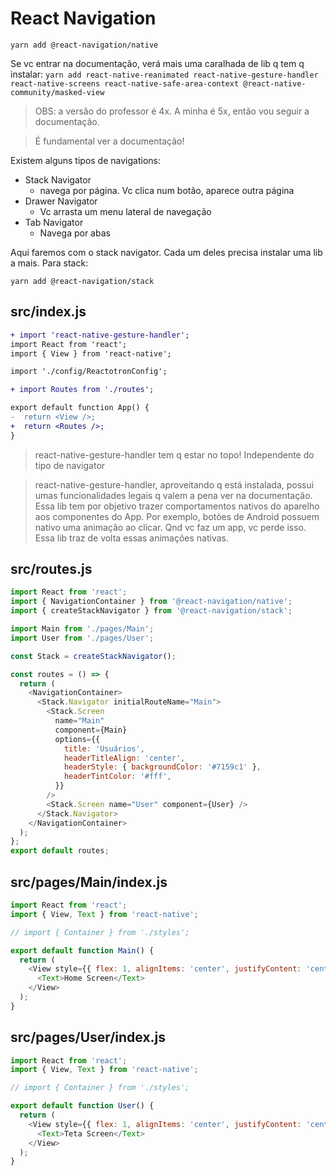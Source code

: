 # React Navigation

`yarn add @react-navigation/native`

Se vc entrar na documentação, verá mais uma caralhada de lib q tem q instalar:
`yarn add react-native-reanimated react-native-gesture-handler react-native-screens react-native-safe-area-context @react-native-community/masked-view`

> OBS: a versão do professor é 4x. A minha é 5x, então vou seguir a documentação.

> É fundamental ver a documentação!

Existem alguns tipos de navigations:

- Stack Navigator
  - navega por página. Vc clica num botão, aparece outra página
- Drawer Navigator
  - Vc arrasta um menu lateral de navegação
- Tab Navigator
  - Navega por abas

Aqui faremos com o stack navigator. Cada um deles precisa instalar uma lib a
mais. Para stack:

`yarn add @react-navigation/stack`

## src/index.js

```diff
+ import 'react-native-gesture-handler';
import React from 'react';
import { View } from 'react-native';

import './config/ReactotronConfig';

+ import Routes from './routes';

export default function App() {
-  return <View />;
+  return <Routes />;
}
```

> react-native-gesture-handler tem q estar no topo! Independente do tipo de
> navigator

> react-native-gesture-handler, aproveitando q está instalada, possui umas
> funcionalidades legais q valem a pena ver na documentação. Essa lib tem por
> objetivo trazer comportamentos nativos do aparelho aos componentes do App. Por
> exemplo, botões de Android possuem nativo uma animação ao clicar. Qnd vc faz
> um app, vc perde isso. Essa lib traz de volta essas animações nativas.

## src/routes.js

```javascript
import React from 'react';
import { NavigationContainer } from '@react-navigation/native';
import { createStackNavigator } from '@react-navigation/stack';

import Main from './pages/Main';
import User from './pages/User';

const Stack = createStackNavigator();

const routes = () => {
  return (
    <NavigationContainer>
      <Stack.Navigator initialRouteName="Main">
        <Stack.Screen
          name="Main"
          component={Main}
          options={{
            title: 'Usuários',
            headerTitleAlign: 'center',
            headerStyle: { backgroundColor: '#7159c1' },
            headerTintColor: '#fff',
          }}
        />
        <Stack.Screen name="User" component={User} />
      </Stack.Navigator>
    </NavigationContainer>
  );
};
export default routes;
```

## src/pages/Main/index.js

```javascript
import React from 'react';
import { View, Text } from 'react-native';

// import { Container } from './styles';

export default function Main() {
  return (
    <View style={{ flex: 1, alignItems: 'center', justifyContent: 'center' }}>
      <Text>Home Screen</Text>
    </View>
  );
}
```

## src/pages/User/index.js

```javascript
import React from 'react';
import { View, Text } from 'react-native';

// import { Container } from './styles';

export default function User() {
  return (
    <View style={{ flex: 1, alignItems: 'center', justifyContent: 'center' }}>
      <Text>Teta Screen</Text>
    </View>
  );
}
```
